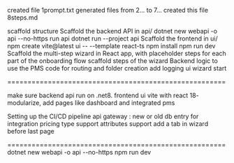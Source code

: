 created file 1prompt.txt
generated files from 2... to 7...
created this file 8steps.md

scaffold structure
Scaffold the backend API in api/
    dotnet new webapi -o api --no-https
run api
    dotnet run --project api
Scaffold the frontend in ui/ 
     npm create vite@latest ui -- --template react-ts
     npm install
     npm run dev
Scaffold the multi-step wizard in React app, with placeholder steps for each part of the onboarding flow 
scaffold steps of the wizard
Backend logic to use the PMS code for routing and folder creation
add logging
ui wizard start

======================================================

make sure backend api run on .net8. 
frontend ui vite with react 18- modularize, add pages like dashboard and integrated pms


Setting up the CI/CD pipeline
api gateway : new or old
db entry for integration
pricing type support
attributes support
add a tab in wizard before last page


======================================================
dotnet new webapi -o api --no-https
npm run dev
